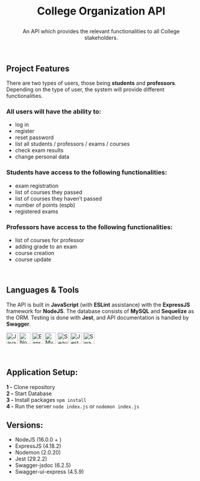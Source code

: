 # **<p align=center>College Organization API</p>**

<p align=center>An API which provides the relevant functionalities to all College stakeholders.</p><br>

## **Project Features**

There are two types of users, those being **students** and **professors**. Depending on the type of user, the system will provide different functionalities. 

### **All users will have the ability to:**
- log in
- register
- reset password
- list all students / professors / exams / courses
- check exam results
- change personal data

### **Students have access to the following functionalities:**
- exam registration
- list of courses they passed
- list of courses they haven’t passed
- number of points (espb)
- registered exams

### **Professors have access to the following functionalities:**
- list of courses for professor
- adding grade to an exam
- course creation
- course update
<br>

## **Languages & Tools**
The API is built in **JavaScript** (with **ESLint** assistance) with the **ExpressJS** framework for **NodeJS**. The database consists of **MySQL** and **Sequelize** as the ORM. Testing is done with **Jest**, and API documentation is handled by **Swagger**.
<p>
   <a href="https://www.javascript.com/"><img src="https://cdn.jsdelivr.net/gh/devicons/devicon/icons/javascript/javascript-original.svg" width="30px" alt="JavaScript"></a>
   <a href="https://nodejs.org/en/"><img src="https://cdn.jsdelivr.net/gh/devicons/devicon/icons/nodejs/nodejs-original.svg" width=30 alt="NodeJS"></a>
   <a href="https://expressjs.com/"><img src="https://cdn.jsdelivr.net/gh/devicons/devicon/icons/express/express-original.svg" width="30px" alt="Express"></a>
   <a href="https://www.mysql.com/"><img src="https://img.icons8.com/color/48/000000/mysql-logo.png" width=30 alt="MySQL"></a>
   <a href="https://sequelize.org/"><img src="https://pics.freeicons.io/uploads/icons/png/17839680241551942828-512.png" width=30 alt="Sequelize"></a>
      <a href="https://jestjs.io/"><img src="https://img.icons8.com/external-tal-revivo-color-tal-revivo/24/000000/external-jest-can-collect-code-coverage-information-from-entire-projects-logo-color-tal-revivo.png" width=30 alt="Jest"></a>
   <a href="https://swagger.io/"><img src="https://cdn.icon-icons.com/icons2/2107/PNG/96/file_type_swagger_icon_130134.png" width=30 alt="Swagger"></a>
</p><br>


## Application Setup:

**1 -** Clone repository<br>
**2 -** Start Database<br>
**3 -** Install packages ```npm install```<br>
**4 -** Run the server ```node index.js``` or ```nodemon index.js```



## Versions:

- NodeJS (16.0.0 + )
- ExpressJS (4.18.2)
- Nodemon (2.0.20)
- Jest (29.2.2)
- Swagger-jsdoc (6.2.5)
- Swagger-ui-express (4.5.9)
